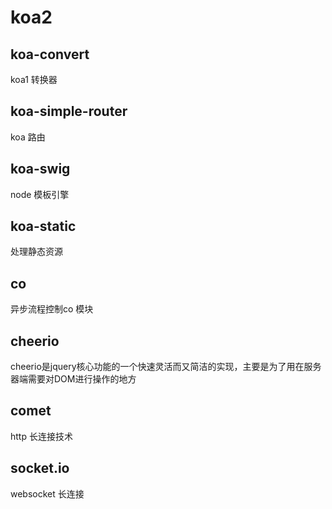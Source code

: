  
 # koa2


 ## koa-convert
 koa1 转换器

 ## koa-simple-router
 koa 路由
 
 ## koa-swig
 node 模板引擎

 ## koa-static
 处理静态资源

 ## co
 异步流程控制co 模块

 ## cheerio
 cheerio是jquery核心功能的一个快速灵活而又简洁的实现，主要是为了用在服务器端需要对DOM进行操作的地方

 ## comet
 http 长连接技术 

 ## socket.io
 websocket 长连接 